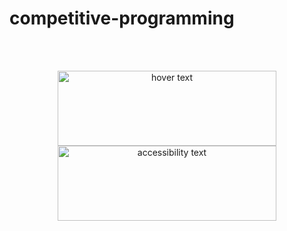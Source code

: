 # competitive-programming

<br><br>
<p align="center">
  <img src="https://i.ibb.co/6FbdWxs/codeforces.png" width="350" height="120" title="hover text">
  <img src="https://raw.githubusercontent.com/verloka/Project-Euler/master/march/logo.jpg" width="350" height="120" alt="accessibility text">
</p>
